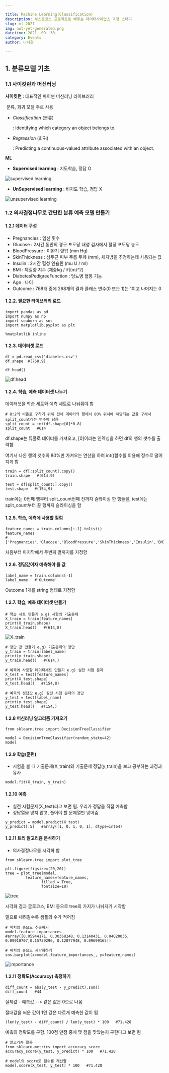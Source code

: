 ```yaml
---

title: Machine Learning(Classification)
description: 부스트코스 프로젝트로 배우는 데이터사이언스 과정 스터디
slug: ml-2021
img: not-yet-generated.png
datetime: 2021. 09. 30.
category: Events
author: 나다경

---
```




## 1. 분류모델 기초

### 1.1 사이킷런과 머신러닝

**사이킷런** : 대표적인 파이썬 머신러닝 라이브러리

​      			분류, 회귀 모델 주로 사용

- *Classification* (분류)

  : Identifying which category an object belongs to.

- *Regression* (회귀)

  : Predicting a continuous-valued attribute associated with an object.

**ML**

- **Supervised learning** : 지도학습, 정답 O

![supervised learning](/ml-2021/supervised.png)

- **UnSupervised learning** : 비지도 학습, 정답 X

![unsupervised learning](/ml-2021/unsupervised.png)



### 1.2 의사결정나무로 간단한 분류 예측 모델 만들기 

#### 1.2.1 **데이터 구성**

- Pregnancies : 임신 횟수
- Glucose : 2시간 동안의 경구 포도당 내성 검사에서 혈장 포도당 농도
- BloodPressure : 이완기 혈압 (mm Hg)
- SkinThickness : 삼두근 피부 주름 두께 (mm), 체지방을 추정하는데 사용되는 값
- Insulin : 2시간 혈청 인슐린 (mu U / ml)
- BMI : 체질량 지수 (체중kg / 키(m)^2)
- DiabetesPedigreeFunction : 당뇨병 혈통 기능
- Age : 나이
- Outcome : 768개 중에 268개의 결과 클래스 변수(0 또는 1)는 1이고 나머지는 0

#### 1.2.2. 필요한 라이브러리 로드

```
import pandas as pd
import numpy as np
import seaborn as sns
import matplotlib.pyplot as plt

%matplotlib inline
```

#### 1.2.3. 데이터셋 로드

```
df = pd.read_csv('diabetes.csv')
df.shape  #(768,9)                         
```

```
df.head()
```

![df.head](/ml-2021/df.png)

#### 1.2.4. 학습, 예측 데이터셋 나누기

데이터셋을 학습 세트와 예측 세트로 나눠줘야 함

```
# 8:2의 비율로 구하기 위해 전체 데이터의 행에서 80% 위치에 해당되는 값을 구해서 split_count라는 변수에 담음
split_count = int(df.shape[0]*0.8)
split_count   #614
```

df.shape는 튜플로 데이터를 가져오고, [0]이라는 인덱싱을 하면 df의 행의 갯수를 출력함

여기서 나온 행의 갯수의 80%만 가져오는 연산을 하여 int()함수를 이용해 정수로 떨어지게 함

```
train = df[:split_count].copy()
train.shape   #(614,9)
```

```
test = df[split_count:].copy()
test.shape   #(154,9)
```

train에는 0번째 행부터 split_count번째 전까지 슬라이싱 한 행들을, test에는 split_count부터 끝 행까지 슬라이싱을 함

#### 1.2.5. 학습, 예측에 사용할 컬럼

```
feature_names = train.columns[:-1].tolist()
feature_names  
#['Pregnancies','Glucose','BloodPressure','SkinThickness','Insulin','BMI','DiabetesPedigreeFunction','Age']
```

처음부터 마지막에서 두번째 열까지를 지정함

#### 1.2.6. 정답값이자 예측해야 될 값

```
label_name = train.columns[-1]
label_name   #'Outcome'
```

Outcome 1개를 string 형태로 지정함

#### 1.2.7. 학습, 예측 데이터셋 만들기

```
# 학습 세트 만들기 e.g) 시험의 기출문제
X_train = train[feature_names]
print(X_train.shape)
X_train.head()   #(614,8)
```

![X_train](/ml-2021/X_train.png)

```
# 정답 값 만들기 e.g) 기출문제의 정답
y_train = train[label_name]
print(y_train.shape)
y_train.head()   #(614,)
```

```
# 예측에 사용할 데이터세트 만들기 e.g) 실전 시험 문제
X_test = test[feature_names]
print(X_test.shape)
X_test.head()   #(154,8)
```

```
# 예측의 정답값 e.g) 실전 시험 문제의 정답
y_test = test[label_name]
print(y_test.shape)
y_test.head()   #(154,)
```

#### 1.2.8 머신러닝 알고리즘 가져오기

```
from sklearn.tree import DecisionTreeClassifier

model = DecisionTreeClassifier(random_state=42)
model
```

#### 1.2.9 학습(훈련)

- 시험을 볼 때 기출문제(X_train)와 기출문제 정답(y_train)을 보고 공부하는 과정과 유사

```
model.fit(X_train, y_train)
```

#### 1.2.10 예측

- 실전 시험문제(X_test)라고 보면 됨. 우리가 정답을 직접 예측함
- 정답열을 넣지 않고, 풀어야 할 문제열만 넣어줌

```
y_predict = model.predict(X_test)
y_predict[:5]   #array([1, 0, 1, 0, 1], dtype=int64)
```

#### 1.2.11 트리 알고리즘 분석하기

- 의사결정나무를 시각화 함

```
from sklearn.tree import plot_tree

plt.figure(figsize=(20,20))
tree = plot_tree(model,
         feature_names=feature_names,
                filled = True,
                fontsize=10)
```

![tree](/ml-2021/트리알고리즘.png)

시각화 결과 글루코스, BMI 등으로 tree의 가지가 나눠지기 시작함

밑으로 내려갈수록 샘플의 수가 적어짐

```
# 피처의 중요도 추출하기
model.feature_importances_ 
#array([0.05944171, 0.30368248, 0.13140431, 0.04020035, 0.09010707,0.15739296, 0.12077948, 0.09699165])
```

```
# 피처의 중요도 시각화하기
sns.barplot(x=model.feature_importances_, y=feature_names)
```

![importance](/ml-2021/피처의중요도.png)

#### 1.2.11 정확도(Accuracy) 측정하기

```
diff_count = abs(y_test - y_predict).sum() 
diff_count   #44
```

실제값 - 예측값 --> 같은 값은 0으로 나옴

절대값을 씌운 값이 1인 값은 다르게 예측한 값이 됨

```
(len(y_test) - diff_count) / len(y_test) * 100   #71.428
```

 예측의 정확도를 구함. 100점 만점 중에 몇 점을 맞았는지 구한다고 보면 됨

```
# 알고리즘 활용
from sklearn.metrics import accuracy_score
accuracy_score(y_test, y_predict) * 100   #71.428
```

```
# model의 score로 점수를 계산함
model.score(X_test, y_test) * 100   #71.428
```

